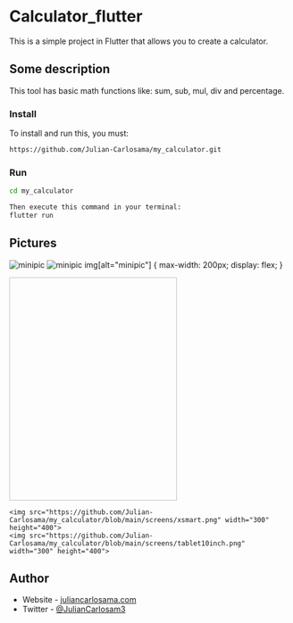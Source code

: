# Calculator_flutter

This is a simple project in Flutter that allows you to create a calculator.

## Some description

This tool has basic math functions like: sum, sub, mul, div and percentage.

### Install

To install and run this, you must:

```bash
https://github.com/Julian-Carlosama/my_calculator.git
````
### Run 
```bash
cd my_calculator

Then execute this command in your terminal:
flutter run
````
## Pictures

![minipic](https://github.com/Julian-Carlosama/my_calculator/blob/main/screens/ImageCel1.png)
![minipic](https://github.com/Julian-Carlosama/my_calculator/blob/main/screens/xsmart.png)
img[alt="minipic"] { 
  max-width:  200px; 
  display: flex;
}
<div class="container_pictures">
    <img src=" " width="300" height="400">

    <img src="https://github.com/Julian-Carlosama/my_calculator/blob/main/screens/xsmart.png" width="300" height="400">
    <img src="https://github.com/Julian-Carlosama/my_calculator/blob/main/screens/tablet10inch.png" width="300" height="400">
</div>




## Author

- Website - [juliancarlosama.com](https://juliancarlosama.com)
- Twitter - [@JulianCarlosam3](https://www.twitter.com/JulianCarlosam3)

